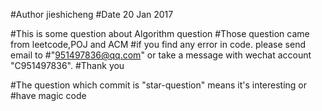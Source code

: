 #Author     jieshicheng
#Date       20  Jan     2017


#This is some question about Algorithm question
#Those question came from leetcode,POJ and ACM
#if you find any error in code. please send email to
#"951497836@qq.com" or take a message with wechat account "C951497836".
#Thank you

#The question which commit is "star-question" means it's interesting or
#have magic code
